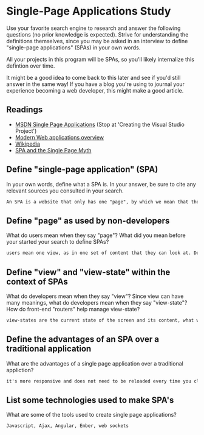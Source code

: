 # Single-Page Applications Study

Use your favorite search engine to research and answer the following questions
(no prior knowledge is expected). Strive for understanding the definitions
themselves, since you may be asked in an interview to define "single-page
applications" (SPAs) in your own words.

All your projects in this program will be SPAs, so you'll likely internalize
this defintion over time.

It might be a good idea to come back to this later and see if you'd still answer
in the same way! If you have a blog you're using to journal your experience
becoming a web developer, this might make a good article.

## Readings

-   [MSDN Single Page Applications](https://msdn.microsoft.com/en-us/magazine/dn463786.aspx) (Stop at 'Creating the Visual Studio Project')
-   [Modern Web applications overview](http://singlepageappbook.com/goal.html)
-   [Wikipedia](https://en.wikipedia.org/wiki/Single-page_application)
-   [SPA and the Single Page Myth](https://johnpapa.net/pageinspa/)

## Define "single-page application" (SPA)

In your own words, define what a SPA is. In your answer, be sure to cite any
relevant sources you consulted in your search.

```md
An SPA is a website that only has one "page", by which we mean that the necessary html is all loaded one time and then updated as the user navigates.
```

## Define "page" as used by non-developers

What do users mean when they say "page"? What did you mean before your started
your search to define SPAs?

```md
users mean one view, as in one set of content that they can look at. Developers mean one set of html, regardless of whether it presents other content upon navigation.
```

## Define "view" and "view-state" within the context of SPAs

What do developers mean when they say "view"? Since view can have many meanings,
what do developers mean when they say "view-state"? How do front-end "routers"
help manage view-state?

```md
view-states are the current state of the screen and its content, what would typically be called a page. The router manages the view-state by determining what content has already been loaded and what it needs to contact the server for
```

## Define the advantages of an SPA over a traditional application

What are the advantages of a single page application over a traditional appliction?

```md
it's more responsive and does not need to be reloaded every time you click on something
```

## List some technologies used to make SPA's

What are some of the tools used to create single page applications?

```md
Javascript, Ajax, Angular, Ember, web sockets
```
